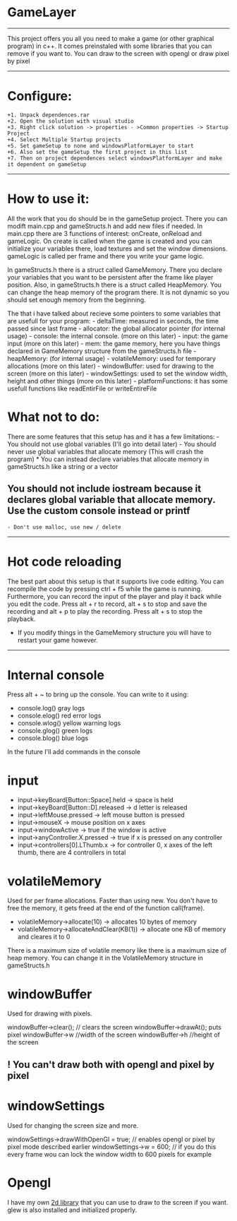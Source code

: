 
# GameLayer

---

This project offers you all you need to make a game (or other graphical program) in c++.
It comes preinstaled with some libraries that you can remove if you want to.
You can draw to the screen with opengl or draw pixel by pixel

---
 
# Configure:

 	+1. Unpack dependences.rar
	+2. Open the solution with visual studio
	+3. Right click solution -> properties - >Common properties -> Startup Project
	+4. Select Multiple Startup projects
	+5. Set gameSetup to none and windowsPlatformLayer to start
	+6. Also set the gameSetup the first project in this list
	+7. Then on project dependences select windowsPlatformLayer and make it dependent on gameSetup

---

# How to use it:

All the work that you do should be in the gameSetup project. There you can modift main.cpp and gameStructs.h and add new files if needed.
In main.cpp there are 3 functions of interest: onCreate, onReload and gameLogic. On create is called when the game is created and you can initialize your variables there, 
load textures and set the window dimensions. gameLogic is called per frame and there you write your game logic.

In gameStructs.h there is a struct called GameMemory. There you declare your variables that you want to be persistent after the frame like player position.
Also, in gameStructs.h there is a struct called HeapMemory. You can change the heap memory of the program there. It is not dynamic so you should set
enough memory from the beginning.


The that i have talked about recieve some pointers to some variables that are usefull for your program:
	- deltaTime: measured in seconds, the time passed since last frame
	- allocator: the global allocator pointer (for internal usage)
	- console: the internal console. (more on this later)
	- input: the game input (more on this later)
	- mem: the game memory, here you have things declared in GameMemory structure from the gameStructs.h file
	- heapMemory: (for internal usage)
	- volatileMemory: used for temporary allocations (more on this later)
	- windowBuffer: used for drawing to the screen (more on this later)
	- windowSettings: used to set the window width, height and other things (more on this later)
	- platformFunctions: it has some usefull functions like readEntirFile or writeEntireFile
	
# What not to do:

There are some features that this setup has and it has a few limitations:
	- You should not use global variables (I'll go into detail later)
	- You should never use global variables that allocate memory (This will crash the program)
	* You can instead declare variables that allocate memory in gameStructs.h like a string or a vector
## You should not include iostream because it declares global variable that allocate memory. Use the custom console instead or printf
	- Don't use malloc, use new / delete
---

# Hot code reloading

The best part about this setup is that it supports live code editing. You can recompile the code by pressing ctrl + f5 while the game is running.
Furthermore, you can record the input of the player and play it back while you edit the code. Press alt + r to record,
alt + s to stop and save the recording and alt + p to play the recording. 
Press alt + s to stop the playback. 
* If you modify things in the GameMemory structure you will have to restart your game however.

---

# Internal console

Press alt + ~ to bring up the console. You can write to it using:

* console.log() gray logs
* console.elog() red error logs
* console.wlog() yellow warning logs
* console.glog() green logs
* console.blog() blue logs

In the future I'll add commands in the console

# input

* input->keyBoard[Button::Space].held -> space is held
* input->keyBoard[Button::D].released -> d letter is released
* input->leftMouse.pressed -> left mouse button is pressed
* input->mouseX -> mouse position on x axes
* input->windowActive -> true if the window is active
* input->anyController.X.pressed -> true if x is pressed on any controller
* input->controllers[0].LThumb.x -> for controller 0, x axes of the left thumb, there are 4 controllers in total

# volatileMemory

Used for per frame allocations. Faster than using new. You don't have to free the memory, it gets freed at the end of the function call(frame).

* volatileMemory->allocate(10) -> allocates 10 bytes of memory
* volatileMemory->allocateAndClear(KB(1)) -> allocate one KB of memory and cleares it to 0

There is a maximum size of volatile memory like there is a maximum size of heap memory. You can change it in the VolatileMemory structure in gameStructs.h

# windowBuffer

Used for drawing with pixels.

windowBuffer->clear(); // clears the screen
windowBuffer->drawAt(); puts pixel
windowBuffer->w //width of the screen
windowBuffer->h //height of the screen

## ! You can't draw both with opengl and pixel by pixel

# windowSettings

Used for changing the screen size and more.

windowSettings->drawWithOpenGl = true; // enables opengl or pixel by pixel mode described earlier
windowSettings->w = 600; // if you do this every frame wou can lock the window width to 600 pixels for example

# Opengl

I have my own [2d library](https://github.com/meemknight/gl2d) that you can use to draw to the screen if you want. glew is also installed and initialized properly.
